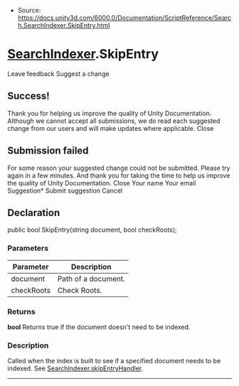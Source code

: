 * Source: https://docs.unity3d.com/6000.0/Documentation/ScriptReference/Search.SearchIndexer.SkipEntry.html

#  [SearchIndexer](https://docs.unity3d.com/6000.0/Documentation/ScriptReference/Search.SearchIndexer.html).SkipEntry
Leave feedback
Suggest a change
## Success!
Thank you for helping us improve the quality of Unity Documentation. Although we cannot accept all submissions, we do read each suggested change from our users and will make updates where applicable.
Close
## Submission failed
For some reason your suggested change could not be submitted. Please <a>try again</a> in a few minutes. And thank you for taking the time to help us improve the quality of Unity Documentation.
Close
Your name Your email Suggestion* Submit suggestion
Cancel
## Declaration
public bool SkipEntry(string document, bool checkRoots); 
### Parameters
Parameter | Description  
---|---  
document | Path of a document.  
checkRoots | Check Roots.  
### Returns
**bool** Returns true if the document doesn't need to be indexed. 
### Description
Called when the index is built to see if a specified document needs to be indexed. See [SearchIndexer.skipEntryHandler](https://docs.unity3d.com/6000.0/Documentation/ScriptReference/Search.SearchIndexer-skipEntryHandler.html).
* * *

